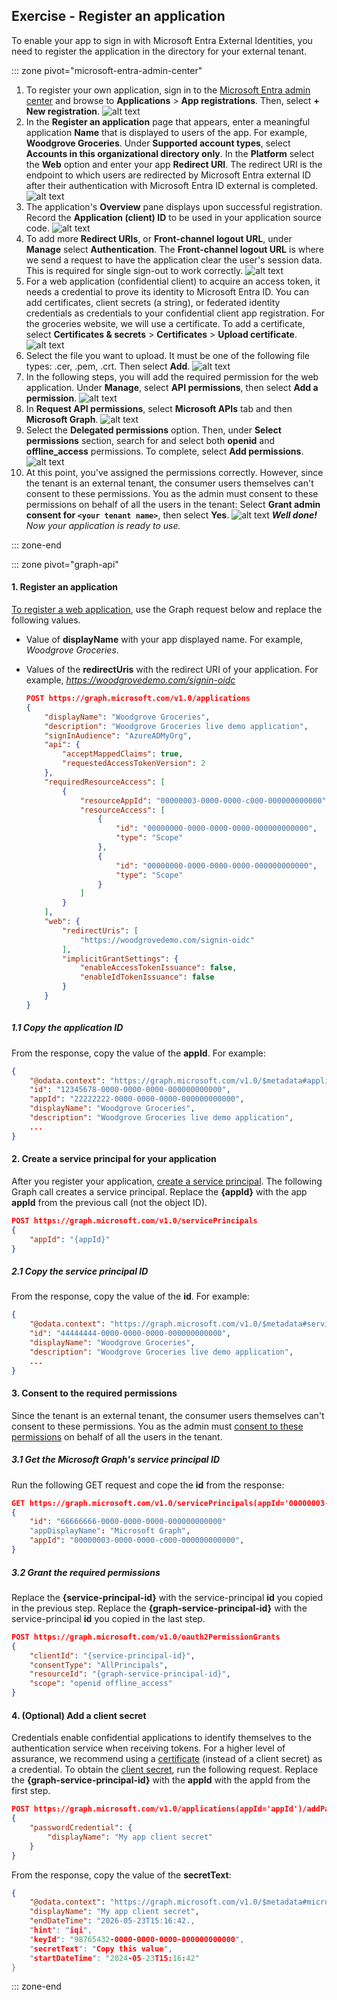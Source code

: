 ## Exercise - Register an application

To enable your app to sign in with Microsoft Entra External Identities, you need to register the application in the directory for your external tenant.

::: zone pivot="microsoft-entra-admin-center"

1. To register your own application, sign in to the [Microsoft Entra admin center](https://entra.microsoft.com/) and browse to **Applications** > **App registrations**. Then, select **+ New registration**.
   ![alt text](../media/register-an-application/1.png)
1. In the **Register an application** page that appears, enter a meaningful application **Name** that is displayed to users of the app. For example, **Woodgrove Groceries**. Under **Supported account types**, select **Accounts in this organizational directory only**. In the **Platform** select the **Web** option and enter your app **Redirect URI**. The redirect URI is the endpoint to which users are redirected by Microsoft Entra external ID after their authentication with Microsoft Entra ID external is completed.
   ![alt text](../media/register-an-application/2.png)
1. The application's **Overview** pane displays upon successful registration. Record the **Application (client) ID** to be used in your application source code.
   ![alt text](../media/register-an-application/3.png)
1. To add more **Redirect URIs**, or **Front-channel logout URL**, under **Manage** select **Authentication**. The **Front-channel logout URL** is where we send a request to have the application clear the user's session data. This is required for single sign-out to work correctly.
   ![alt text](../media/register-an-application/4.png)
1. For a web application (confidential client) to acquire an access token, it needs a credential to prove its identity to Microsoft Entra ID. You can add certificates, client secrets (a string), or federated identity credentials as credentials to your confidential client app registration. For the groceries website, we will use a certificate. To add a certificate, select **Certificates & secrets** > **Certificates** > **Upload certificate**.
   ![alt text](../media/register-an-application/5.png)
1. Select the file you want to upload. It must be one of the following file types: .cer, .pem, .crt. Then select **Add**.
   ![alt text](../media/register-an-application/6.png)
1. In the following steps, you will add the required permission for the web application. Under **Manage**, select **API permissions**, then select **Add a permission**.
   ![alt text](../media/register-an-application/7.png)
1. In **Request API permissions**, select **Microsoft APIs** tab and then **Microsoft Graph**.
   ![alt text](../media/register-an-application/8.png)
1. Select the **Delegated permissions** option. Then, under **Select permissions** section, search for and select both **openid** and **offline_access** permissions. To complete, select **Add permissions**.
   ![alt text](../media/register-an-application/9.png)
1. At this point, you've assigned the permissions correctly. However, since the tenant is an external tenant, the consumer users themselves can't consent to these permissions. You as the admin must consent to these permissions on behalf of all the users in the tenant: Select **Grant admin consent for `<your tenant name>`**, then select **Yes**.
   ![alt text](../media/register-an-application/10.png)
    ***Well done!** Now your application is ready to use.*

::: zone-end

::: zone pivot="graph-api"

#### 1\. Register an application

[To register a web application](/graph/api/application-post-applications?view=graph-rest-1.0&tabs=http), use the Graph request below and replace the following values.
- Value of **displayName** with your app displayed name. For example, *Woodgrove Groceries*.
- Values of the **redirectUris** with the redirect URI of your application. For example, *<https://woodgrovedemo.com/signin-oidc>*

    ```json
    POST https://graph.microsoft.com/v1.0/applications
    {
        "displayName": "Woodgrove Groceries",
        "description": "Woodgrove Groceries live demo application",
        "signInAudience": "AzureADMyOrg",
        "api": {
            "acceptMappedClaims": true,
            "requestedAccessTokenVersion": 2
        },
        "requiredResourceAccess": [
            {
                "resourceAppId": "00000003-0000-0000-c000-000000000000",
                "resourceAccess": [
                    {
                        "id": "00000000-0000-0000-0000-000000000000",
                        "type": "Scope"
                    },
                    {
                        "id": "00000000-0000-0000-0000-000000000000",
                        "type": "Scope"
                    }
                ]
            }
        ],
        "web": {
            "redirectUris": [
                "https://woodgrovedemo.com/signin-oidc"
            ],
            "implicitGrantSettings": {
                "enableAccessTokenIssuance": false,
                "enableIdTokenIssuance": false
            }
        }
    }
    ```

##### 1.1 Copy the application ID

From the response, copy the value of the **appId**. For example:

```json
{
    "@odata.context": "https://graph.microsoft.com/v1.0/$metadata#applications/$entity",
    "id": "12345678-0000-0000-0000-000000000000",
    "appId": "22222222-0000-0000-0000-000000000000",
    "displayName": "Woodgrove Groceries",
    "description": "Woodgrove Groceries live demo application",
    ...
}      
```

#### 2\. Create a service principal for your application

After you register your application, [create a service principal](/graph/api/serviceprincipal-post-serviceprincipals?view=graph-rest-1.0&tabs=http). The following Graph call creates a service principal. Replace the **{appId}** with the app **appId** from the previous call (not the object ID).

```json
POST https://graph.microsoft.com/v1.0/servicePrincipals
{
    "appId": "{appId}"
}
```

##### 2.1 Copy the service principal ID

From the response, copy the value of the **id**. For example:

```json
{
    "@odata.context": "https://graph.microsoft.com/v1.0/$metadata#servicePrincipals/$entity",
    "id": "44444444-0000-0000-0000-000000000000",
    "displayName": "Woodgrove Groceries",
    "description": "Woodgrove Groceries live demo application",
    ...
}
```

#### 3\. Consent to the required permissions

Since the tenant is an external tenant, the consumer users themselves can't consent to these permissions. You as the admin must [consent to these permissions](/graph/api/oauth2permissiongrant-post?view=graph-rest-1.0&tabs=http) on behalf of all the users in the tenant.

##### 3.1 Get the Microsoft Graph's service principal ID

Run the following GET request and cope the **id** from the response:

```json
GET https://graph.microsoft.com/v1.0/servicePrincipals(appId='00000003-0000-0000-c000-000000000000')
{
    "id": "66666666-0000-0000-0000-000000000000"
    "appDisplayName": "Microsoft Graph",
    "appId": "00000003-0000-0000-c000-000000000000",
}
```

##### 3.2 Grant the required permissions

Replace the **{service-principal-id}** with the service-principal **id** you copied in the previous step. Replace the **{graph-service-principal-id}** with the service-principal **id** you copied in the last step.

```json
POST https://graph.microsoft.com/v1.0/oauth2PermissionGrants
{
    "clientId": "{service-principal-id}",
    "consentType": "AllPrincipals",
    "resourceId": "{graph-service-principal-id}",
    "scope": "openid offline_access"
}
```

#### 4\. (Optional) Add a client secret

Credentials enable confidential applications to identify themselves to the authentication service when receiving tokens. For a higher level of assurance, we recommend using a [certificate](/graph/api/application-addkey?view=graph-rest-1.0&tabs=http) (instead of a client secret) as a credential. To obtain the [client secret](/graph/api/application-addpassword?view=graph-rest-1.0&tabs=http), run the following request. Replace the **{graph-service-principal-id}** with the **appId** with the appId from the first step.

```json
POST https://graph.microsoft.com/v1.0/applications(appId='appId')/addPassword
{
    "passwordCredential": {
        "displayName": "My app client secret"
    }
}
```

From the response, copy the value of the **secretText**:

```json
{
    "@odata.context": "https://graph.microsoft.com/v1.0/$metadata#microsoft.graph.passwordCredential",
    "displayName": "My app client secret",
    "endDateTime": "2026-05-23T15:16:42.,
    "hint": "iqi",
    "keyId": "98765432-0000-0000-0000-000000000000",
    "secretText": "Copy this value",
    "startDateTime": "2024-05-23T15:16:42"
}
```

::: zone-end
